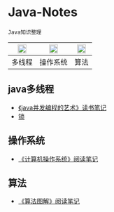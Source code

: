 # Java-Notes
`Java知识整理` 


| <img src="https://assets-cdn.github.com/images/icons/emoji/unicode/2694.png"  width="20" height="20">| <img src="https://assets-cdn.github.com/images/icons/emoji/unicode/1f50d.png"  width="20" height="20">| <img src="https://assets-cdn.github.com/images/icons/emoji/unicode/1f680.png" width="20" height="20">|
| ------------- |:-------------:|:-------------:|
|多线程 | 操作系统 |算法 |

## java多线程
- [《java并发编程的艺术》读书笔记](https://github.com/Mathilda11/Java-Notes/blob/master/MD/concurrent/%E3%80%8Ajava%E5%B9%B6%E5%8F%91%E7%BC%96%E7%A8%8B%E7%9A%84%E8%89%BA%E6%9C%AF%E3%80%8B%E8%AF%BB%E4%B9%A6%E7%AC%94%E8%AE%B0.md)
- [锁](https://github.com/Mathilda11/Java-Notes/blob/master/MD/concurrent/%E9%94%81.md)

## 操作系统
- [《计算机操作系统》阅读笔记](https://github.com/Mathilda11/Java-Notes/blob/master/MD/OS/%E3%80%8A%E8%AE%A1%E7%AE%97%E6%9C%BA%E6%93%8D%E4%BD%9C%E7%B3%BB%E7%BB%9F%E3%80%8B%E9%98%85%E8%AF%BB%E7%AC%94%E8%AE%B0.md)
## 算法
- [《算法图解》阅读笔记](https://github.com/Mathilda11/Java-Notes/blob/master/MD/algorithm/%E3%80%8A%E7%AE%97%E6%B3%95%E5%9B%BE%E8%A7%A3%E3%80%8B%E9%98%85%E8%AF%BB%E7%AC%94%E8%AE%B0.md)
